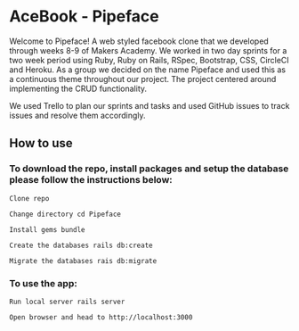 # AceBook - Pipeface

Welcome to Pipeface! A web styled facebook clone that we developed through weeks 8-9 of Makers Academy. 
We worked in two day sprints for a two week period using Ruby, Ruby on Rails, RSpec, Bootstrap, CSS, CircleCI and Heroku. As a group we decided on the name Pipeface and used this as a continuous theme throughout our project. The project centered around implementing the CRUD functionality. 

We used Trello to plan our sprints and tasks and used GitHub issues to track issues and resolve them accordingly.

## How to use

### To download the repo, install packages and setup the database please follow the instructions below:
```
Clone repo
```
```
Change directory cd Pipeface
```
```
Install gems bundle
```
```
Create the databases rails db:create
```
```
Migrate the databases rais db:migrate
```

### To use the app:
```
Run local server rails server
```
```
Open browser and head to http://localhost:3000
```


